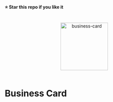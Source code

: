 #### ⭐ Star this repo if you like it

<br>
<div align="center">
  <img src="https://github.com/kanugurajesh/Business-Card/assets/120458029/a6385763-ba76-4eb5-bf34-8d72d0894781" alt="business-card" width=150 height=150>
</div>
<br>

# Business Card
